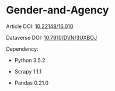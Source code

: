 # Gender-and-Agency

Article DOI: [10.22148/16.010](https://doi.org/10.22148/16.010)

Dataverse DOI: [10.7910/DVN/3UXBOJ](https://doi.org/10.7910/DVN/3UXBOJ)

Dependency: 

- Python 3.5.2

- Scrapy 1.1.1

- Pandas 0.21.0
